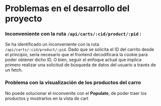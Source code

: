 # Problemas en el desarrollo del proyecto

### **Inconveniente con la ruta `/api/carts/:cid/product/:pid` :**

Se ha identificado un inconveniente con la ruta `/api/carts/:cid/product/:pid`. Dado que se solicita el ID del carrito desde el principio, sería necesario que el frontend decodificara la cookie para poder obtener dicho ID. O bien, seguir el enfoque actual que implica primero realizar una solicitud de búsqueda de datos del usuario a través de un fetch.

### **Problema con la visualización de los productos del carro**

No puede solucionar el inconvenite con el **Populate**, de poder traer los productos y mostrarlos en la vista de cart
